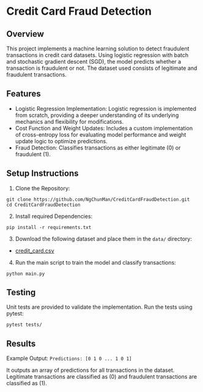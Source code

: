 # Credit Card Fraud Detection

## Overview

This project implements a machine learning solution to detect fraudulent transactions in credit card datasets. Using logistic regression with batch and stochastic gradient descent (SGD), the model predicts whether a transaction is fraudulent or not. The dataset used consists of legitimate and fraudulent transactions.

## Features
- Logistic Regression Implementation:
Logistic regression is implemented from scratch, providing a deeper understanding of its underlying mechanics and flexibility for modifications.
- Cost Function and Weight Updates:
Includes a custom implementation of cross-entropy loss for evaluating model performance and weight update logic to optimize predictions.
- Fraud Detection:
Classifies transactions as either legitimate (0) or fraudulent (1).

## Setup Instructions

1. Clone the Repository:
```
git clone https://github.com/NgChunMan/CreditCardFraudDetection.git
cd CreditCardFraudDetection
```

2. Install required Dependencies:
```
pip install -r requirements.txt
```

3. Download the following dataset and place them in the `data/` directory:
- [credit_card.csv](https://drive.google.com/file/d/1DXAtZnr-mrHccmMX6k1NRssRz2T889G3/view?usp=drivesdk)

4. Run the main script to train the model and classify transactions:
```
python main.py
```

## Testing
Unit tests are provided to validate the implementation. Run the tests using pytest:
```
pytest tests/
```

## Results
Example Output:
`Predictions: [0 1 0 ... 1 0 1]`

It outputs an array of predictions for all transactions in the dataset. Legitimate transactions are classified as (0) and fraudulent transactions are classified as (1).
